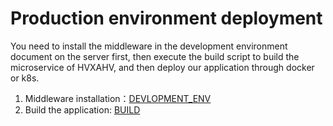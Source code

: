 # Production environment deployment

You need to install the middleware in the development environment document on the server first, then execute the build script to build the microservice of HVXAHV, and then deploy our application through docker or k8s.

1. Middleware installation：[DEVLOPMENT_ENV](DEVLOPMENT_ENV.md)
2. Build the application: [BUILD](README.md)

